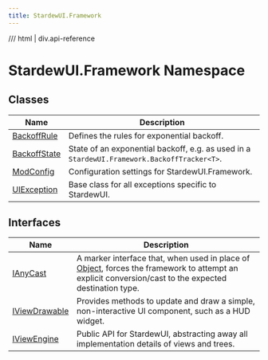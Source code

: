 ```yaml
---
title: StardewUI.Framework
---
```


<link rel="stylesheet" href="/StardewUI/stylesheets/reference.css" />

/// html | div.api-reference

# StardewUI.Framework Namespace

## Classes

| Name | Description |
| --- | --- |
| [BackoffRule](backoffrule.md) | Defines the rules for exponential backoff. |
| [BackoffState](backoffstate.md) | State of an exponential backoff, e.g. as used in a `StardewUI.Framework.BackoffTracker<T>`. |
| [ModConfig](modconfig.md) | Configuration settings for StardewUI.Framework. |
| [UIException](uiexception.md) | Base class for all exceptions specific to StardewUI. |

## Interfaces

| Name | Description |
| --- | --- |
| [IAnyCast](ianycast.md) | A marker interface that, when used in place of [Object](https://learn.microsoft.com/en-us/dotnet/api/system.object), forces the framework to attempt an explicit conversion/cast to the expected destination type. |
| [IViewDrawable](iviewdrawable.md) | Provides methods to update and draw a simple, non-interactive UI component, such as a HUD widget. |
| [IViewEngine](iviewengine.md) | Public API for StardewUI, abstracting away all implementation details of views and trees. |

